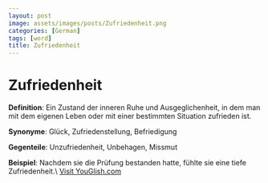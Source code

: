 ```yaml
---
layout: post
image: assets/images/posts/Zufriedenheit.png
categories: [German]
tags: [word]
title: Zufriedenheit
---
```


# Zufriedenheit

**Definition**: Ein Zustand der inneren Ruhe und Ausgeglichenheit, in dem man mit dem eigenen Leben oder mit einer bestimmten Situation zufrieden ist.

**Synonyme**: Glück, Zufriedenstellung, Befriedigung

**Gegenteile**: Unzufriedenheit, Unbehagen, Missmut

**Beispiel**: Nachdem sie die Prüfung bestanden hatte, fühlte sie eine tiefe Zufriedenheit.\ <a id="yg-widget-0" class="youglish-widget" data-query="Zufriedenheit" data-lang="german" data-components="8412" data-auto-start="0" data-bkg-color="theme_light" data-title="How%20to%20pronounce%20Zufriedenheit%20in%20German"  rel="nofollow" href="https://youglish.com">Visit YouGlish.com</a><script async src="https://youglish.com/public/emb/widget.js" charset="utf-8"></script>